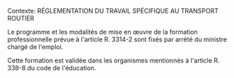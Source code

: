 Contexte: RÉGLEMENTATION DU TRAVAIL SPÉCIFIQUE AU TRANSPORT ROUTIER

Le programme et les modalités de mise en œuvre de la formation professionnelle prévue à l'article R. 3314-2 sont fixés par arrêté du ministre chargé de l'emploi.

Cette formation est validée dans les organismes mentionnés à l'article R. 338-8 du code de l'éducation.